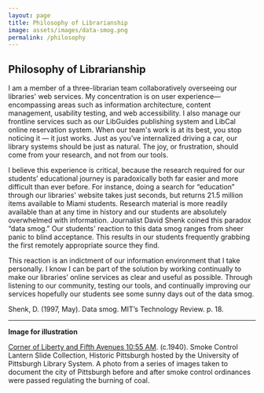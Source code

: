 ```yaml
---
layout: page
title: Philosophy of Librarianship
image: assets/images/data-smog.png
permalink: /philosophy
---
```


## Philosophy of Librarianship

I am a member of a three-librarian team collaboratively overseeing our libraries' web services. My concentration is on user experience— encompassing areas such as information architecture, content management, usability testing, and web accessibility. I also manage our frontline services such as our LibGuides publishing system and LibCal online reservation system. When our team's work is at its best, you stop noticing it — it just works. Just as you've internalized driving a car, our library systems should be just as natural. The joy, or frustration, should come from your research, and not from our tools.

I believe this experience is critical, because the research required for our students’ educational journey is paradoxically both far easier and more difficult than ever before. For instance, doing a search for “education” through our libraries' website takes just seconds, but returns 21.5 million items available to Miami students. Research material is more readily available than at any time in history and our students are absolutely overwhelmed with information. Journalist David Shenk coined this paradox “data smog.” Our students' reaction to this data smog ranges from sheer panic to blind acceptance. This results in our students frequently grabbing the first remotely appropriate source they find.

This reaction is an indictment of our information environment that I take personally. I know I can be part of the solution by working continually to make our libraries’ online services as clear and useful as possible. Through listening to our community, testing our tools, and continually improving our services hopefully our students see some sunny days out of the data smog.

Shenk, D. (1997, May). Data smog. MIT’s Technology Review. p. 18.

---

**Image for illustration**

<p><a href="https://historicpittsburgh.org/islandora/object/pitt%3ASCLS003">Corner of Liberty and Fifth Avenues 10:55 AM</a>. (c.1940). Smoke Control Lantern Slide Collection, Historic Pittsburgh hosted by the University of Pittsburgh Library System. A photo from a series of images taken to document the city of Pittsburgh before and after smoke control ordinances were passed regulating the burning of coal.</p>
</div>
</div>
